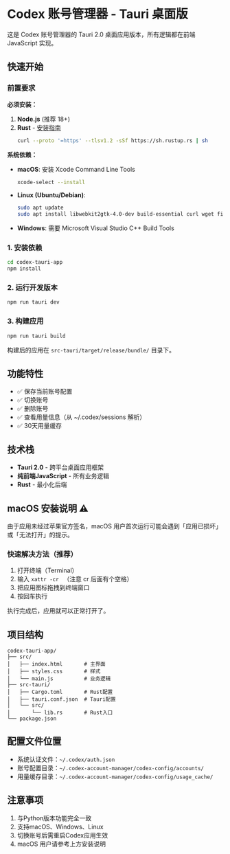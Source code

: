 # Codex 账号管理器 - Tauri 桌面版

这是 Codex 账号管理器的 Tauri 2.0 桌面应用版本，所有逻辑都在前端 JavaScript 实现。

## 快速开始

### 前置要求

**必须安装：**
1. **Node.js** (推荐 18+)
2. **Rust** - [安装指南](https://www.rust-lang.org/tools/install)
   ```bash
   curl --proto '=https' --tlsv1.2 -sSf https://sh.rustup.rs | sh
   ```

**系统依赖：**
- **macOS**: 安装 Xcode Command Line Tools
  ```bash
  xcode-select --install
  ```
- **Linux (Ubuntu/Debian)**: 
  ```bash
  sudo apt update
  sudo apt install libwebkit2gtk-4.0-dev build-essential curl wget file libssl-dev libgtk-3-dev libayatana-appindicator3-dev librsvg2-dev
  ```
- **Windows**: 需要 Microsoft Visual Studio C++ Build Tools

### 1. 安装依赖

```bash
cd codex-tauri-app
npm install
```

### 2. 运行开发版本

```bash
npm run tauri dev
```

### 3. 构建应用

```bash
npm run tauri build
```

构建后的应用在 `src-tauri/target/release/bundle/` 目录下。

## 功能特性

- ✅ 保存当前账号配置
- ✅ 切换账号
- ✅ 删除账号
- ✅ 查看用量信息（从 ~/.codex/sessions 解析）
- ✅ 30天用量缓存

## 技术栈

- **Tauri 2.0** - 跨平台桌面应用框架
- **纯前端JavaScript** - 所有业务逻辑
- **Rust** - 最小化后端

## macOS 安装说明 ⚠️

由于应用未经过苹果官方签名，macOS 用户首次运行可能会遇到「应用已损坏」或「无法打开」的提示。

### 快速解决方法（推荐）

1. 打开终端（Terminal）
2. 输入 `xattr -cr ` （注意 cr 后面有个空格）
3. 把应用图标拖拽到终端窗口
4. 按回车执行

执行完成后，应用就可以正常打开了。


## 项目结构

```
codex-tauri-app/
├── src/
│   ├── index.html       # 主界面
│   ├── styles.css       # 样式
│   └── main.js          # 业务逻辑
├── src-tauri/
│   ├── Cargo.toml       # Rust配置
│   ├── tauri.conf.json  # Tauri配置
│   └── src/
│       └── lib.rs       # Rust入口
└── package.json
```

## 配置文件位置

- 系统认证文件：`~/.codex/auth.json`
- 账号配置目录：`~/.codex-account-manager/codex-config/accounts/`
- 用量缓存目录：`~/.codex-account-manager/codex-config/usage_cache/`

## 注意事项

1. 与Python版本功能完全一致
2. 支持macOS、Windows、Linux
3. 切换账号后需重启Codex应用生效
4. macOS 用户请参考上方安装说明
